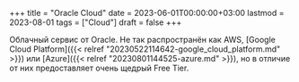+++
title = "Oracle Cloud"
date = 2023-06-01T00:00:00+03:00
lastmod = 2023-08-01
tags = ["Cloud"]
draft = false
+++

Облачный сервис от Oracle. Не так распространён как AWS, [Google Cloud Platform]({{< relref "20230522114642-google_cloud_platform.md" >}}) или [Azure]({{< relref "20230801144525-azure.md" >}}), но в отличие от них предоставляет очень щедрый Free Tier.
